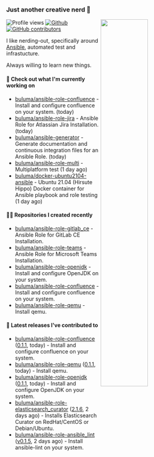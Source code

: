 ### Just another creative nerd 👋


![Profile views](https://gpvc.arturio.dev/buluma) <a href="https://gitstats.me/buluma">
  <img align="right" src="https://github-readme-stats.vercel.app/api?username=buluma&theme=gotham&show_icons=true" width="50%"/>
</a>
[![Github](https://img.shields.io/badge/-buluma-black?style=flat&labelColor=black&logo=github&logoColor=white&include_all_commits=true&count_private=true)](https://gitstats.me/buluma)
[![GitHub contributors](https://img.shields.io/github/contributors/buluma/badges.svg)](https://GitHub.com/buluma/badges/graphs/contributors/)

I like nerding-out, specifically around [Ansible](https://github.com/ansible/ansible), automated test and infrastucture.

Always willing to learn new things.

#### 👷 Check out what I'm currently working on

- [buluma/ansible-role-confluence](https://github.com/buluma/ansible-role-confluence) - Install and configure confluence on your system. (today)
- [buluma/ansible-role-jira](https://github.com/buluma/ansible-role-jira) - Ansible Role for Atlassian Jira Installation. (today)
- [buluma/ansible-generator](https://github.com/buluma/ansible-generator) - Generate documentation and continuous integration files for an Ansible Role. (today)
- [buluma/ansible-role-multi](https://github.com/buluma/ansible-role-multi) - Multiplatform test (1 day ago)
- [buluma/docker-ubuntu2104-ansible](https://github.com/buluma/docker-ubuntu2104-ansible) - Ubuntu 21.04 (Hirsute Hippo) Docker container for Ansible playbook and role testing (1 day ago)

#### 👨‍💻 Repositories I created recently

- [buluma/ansible-role-gitlab_ce](https://github.com/buluma/ansible-role-gitlab_ce) - Ansible Role for GitLab CE Installation.
- [buluma/ansible-role-teams](https://github.com/buluma/ansible-role-teams) - Ansible Role for Microsoft Teams Installation.
- [buluma/ansible-role-openjdk](https://github.com/buluma/ansible-role-openjdk) - Install and configure OpenJDK on your system.
- [buluma/ansible-role-confluence](https://github.com/buluma/ansible-role-confluence) - Install and configure confluence on your system.
- [buluma/ansible-role-qemu](https://github.com/buluma/ansible-role-qemu) - Install qemu.

#### 🚀 Latest releases I've contributed to

- [buluma/ansible-role-confluence](https://github.com/buluma/ansible-role-confluence) ([0.1.1](https://github.com/buluma/ansible-role-confluence/releases/tag/0.1.1), today) - Install and configure confluence on your system.
- [buluma/ansible-role-qemu](https://github.com/buluma/ansible-role-qemu) ([0.1.1](https://github.com/buluma/ansible-role-qemu/releases/tag/0.1.1), today) - Install qemu.
- [buluma/ansible-role-openjdk](https://github.com/buluma/ansible-role-openjdk) ([0.1.1](https://github.com/buluma/ansible-role-openjdk/releases/tag/0.1.1), today) - Install and configure OpenJDK on your system.
- [buluma/ansible-role-elasticsearch_curator](https://github.com/buluma/ansible-role-elasticsearch_curator) ([2.1.6](https://github.com/buluma/ansible-role-elasticsearch_curator/releases/tag/2.1.6), 2 days ago) - Installs Elasticsearch Curator on RedHat/CentOS or Debian/Ubuntu.
- [buluma/ansible-role-ansible_lint](https://github.com/buluma/ansible-role-ansible_lint) ([v0.1.5](https://github.com/buluma/ansible-role-ansible_lint/releases/tag/v0.1.5), 2 days ago) - Install ansible-lint on your system.


